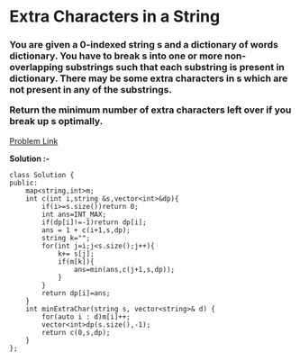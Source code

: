 # Extra Characters in a String

<h3>
You are given a 0-indexed string s and a dictionary of words dictionary. You have to break s into one or more non-overlapping substrings such that each substring is present in dictionary. There may be some extra characters in s which are not present in any of the substrings.

Return the minimum number of extra characters left over if you break up s optimally.
</h3>

[Problem Link](https://leetcode.com/problems/extra-characters-in-a-string/description/)

**Solution :-**

```
class Solution {
public:
    map<string,int>m;
    int c(int i,string &s,vector<int>&dp){
        if(i>=s.size())return 0;
        int ans=INT_MAX;
        if(dp[i]!=-1)return dp[i];
        ans = 1 + c(i+1,s,dp);
        string k="";
        for(int j=i;j<s.size();j++){
            k+= s[j];
            if(m[k]){
                ans=min(ans,c(j+1,s,dp));
            }
        }
        return dp[i]=ans;
    }
    int minExtraChar(string s, vector<string>& d) {
        for(auto i : d)m[i]++;
        vector<int>dp(s.size(),-1);
        return c(0,s,dp);
    }
};
```
